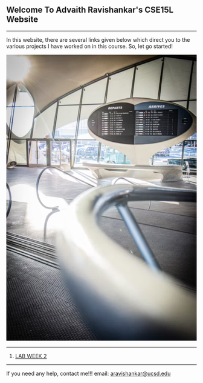 ## Welcome To Advaith Ravishankar's CSE15L Website
***
In this website, there are several links given below which direct you to the various projects I have worked on in this course. So, let go started!

![HomePageImage](./images/index/index_page.png)

***

1. [LAB WEEK 2](https://advaithravishankar.github.io/cse15l-lab-reports/labs/lab-week-2.html)


***

If you need any help, contact me!!!
email: aravishankar@ucsd.edu
